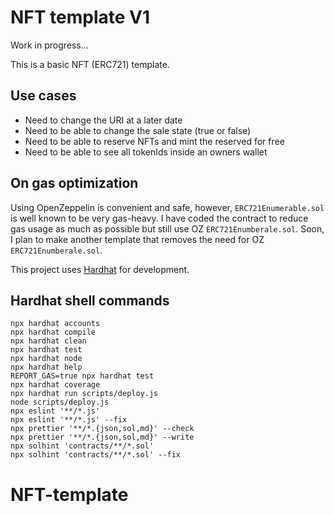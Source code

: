 # NFT template V1

Work in progress...

This is a basic NFT (ERC721) template.

## Use cases

- Need to change the URI at a later date
- Need to be able to change the sale state (true or false)
- Need to be able to reserve NFTs and mint the reserved for free
- Need to be able to see all tokenIds inside an owners wallet

## On gas optimization

Using OpenZeppelin is convenient and safe, however, `ERC721Enumerable.sol` is well known to be very gas-heavy. I have coded the contract to reduce gas usage as much as possible but still use OZ `ERC721Enumberale.sol`. Soon, I plan to make another template that removes the need for OZ `ERC721Enumberale.sol`.

This project uses [Hardhat](https://hardhat.org/) for development.

## Hardhat shell commands

```shell
npx hardhat accounts
npx hardhat compile
npx hardhat clean
npx hardhat test
npx hardhat node
npx hardhat help
REPORT_GAS=true npx hardhat test
npx hardhat coverage
npx hardhat run scripts/deploy.js
node scripts/deploy.js
npx eslint '**/*.js'
npx eslint '**/*.js' --fix
npx prettier '**/*.{json,sol,md}' --check
npx prettier '**/*.{json,sol,md}' --write
npx solhint 'contracts/**/*.sol'
npx solhint 'contracts/**/*.sol' --fix
```
# NFT-template
